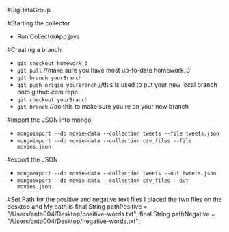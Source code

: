 #BigDataGroup

#Starting the collector
* Run CollectorApp.java

#Creating a branch
* `git checkout homework_3`
* `git pull` //make sure you have most up-to-date homework_3
* `git branch yourBranch`
* `git push origin yourBranch` //this is used to put your new local branch onto github.com repo
* `git checkout yourBranch`
* `git branch` //do this to make sure you're on your new branch

#import the JSON into mongo
* `mongoimport --db movie-data --collection tweets --file tweets.json`
* `mongoimport --db movie-data --collection csv_files --file movies.json`

#export the JSON
* `mongoexport --db movie-data --collection tweets --out tweets.json`
* `mongoexport --db movie-data --collection csv_files --out movies.json`

#Set Path for the positive and negative text files 
I placed the two files on the desktop and
My path is 
final String pathPositive = "/Users/anto004/Desktop/positive-words.txt";
final String pathNegative = "/Users/anto004/Desktop/negative-words.txt";
